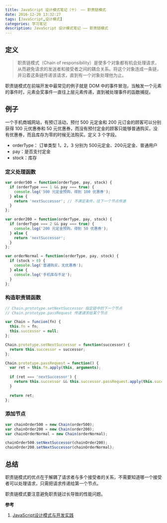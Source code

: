 ```yaml
---
title: JavaScript 设计模式笔记（十） —— 职责链模式
date: 2016-12-20 13:32:27
tags: [JavaScript,设计模式]
categories: 学习笔记
description: JavaScript 设计模式笔记 —— 职责链模式
---
```


## 定义

> 职责链模式（Chain of responsibility）是使多个对象都有机会处理请求，从而避免请求的发送者和接受者之间的耦合关系。将这个对象连成一条链，并沿着这条链传递该请求，直到有一个对象处理他为止。

职责链模式在前端开发中最常见的例子就是 DOM 中的事件冒泡，当触发一个元素的事件时，元素会奖事件一直往上层元素传递，直到被处理事件的函数捕捉。

<!-- more -->

## 例子

一个手机商城网站，有预订活动，预付 500 元定金和 200 元订金的顾客可以分别获得 100 元优惠券和 50 元优惠券，而没有预付定金的顾客只能够普通购买，没有优惠券，而且库存为零的时候无法购买。定义 3 个字段。

- orderType： 订单类型 1，2，3 分别为 500元定金、200元定金、普通用户
- pay：是否支付定金
- stock：库存

### 定义处理函数

```javascript
var order500 = function(orderType, pay, stock) {
  if (orderType === 1 && pay === true) {
    console.log('500 元定金预购，得到 100 优惠券');
  } else {
    return 'nextSuccessor'; // 不满足条件，往下一个节点传递
  }
};

var order200 = function(orderType, pay, stock) {
  if (orderType === 2 && pay === true) {
    console.log('200 元定金预购，得到 50 优惠券');
  } else {
    return 'nextSuccessor';
  }
};

var orderNormal = function(orderType, pay, stock) {
  if (stock > 0) {
    console.log('普通购买，无优惠券');
  } else {
    console.log('手机库存不足');
  }
};
```

### 构造职责链函数

```javascript
// Chain.prototype.setNextSuccessor 指定链中的下一个节点
// Chain.prototype.passRequest 传递请求给某个节点

var Chain = funcion(fn) {
  this.fn = fn;
  this.successor = null;
};

Chain.prototype.setNextSuccessor = function(successor) {
  return this.successor = successor;
};

Chain.prototype.passRequest = function() {
  var ret = this.fn.apply(this, arguments);
  
  if (ret === 'nextSuccessor') {
    return this.successor && this.successor.passRequest.apply(this.successor, arguments);
  }
  
  return ret;
};
```

### 添加节点

```javascript
var chainOrder500 = new Chain(order500);
var chainOrder200 = new Chain(order200);
var chainOrderNormal = new Chain(orderNormal);

chainOrder500.setNextSuccessor(chainOrder200);
chainOrder200.setNextSuccessor(chainOrderNormal);
```

## 总结

职责链模式的优点在于解耦了请求者与多个接受者的关系，不需要知道哪一个接受者可以处理请求，只需把请求传递给第一个节点。

职责链模式要注意避免职责链过长导致的性能问题。

**参考**

1. [JavaScript设计模式与开发实践](https://book.douban.com/subject/26382780/)